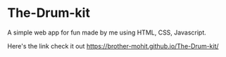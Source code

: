 # The-Drum-kit
A simple web app for fun made by me using HTML, CSS, Javascript.

Here's the link check it out https://brother-mohit.github.io/The-Drum-kit/

